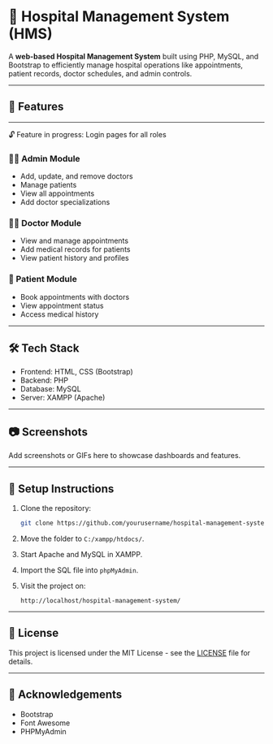 # 🏥 Hospital Management System (HMS)

A **web-based Hospital Management System** built using PHP, MySQL, and Bootstrap to efficiently manage hospital operations like appointments, patient records, doctor schedules, and admin controls.

---

## 📌 Features

---
🔓 Feature in progress: Login pages for all roles

### 👩‍⚕️ Admin Module
- Add, update, and remove doctors
- Manage patients
- View all appointments
- Add doctor specializations

### 🧑‍⚕️ Doctor Module
- View and manage appointments
- Add medical records for patients
- View patient history and profiles

### 👤 Patient Module
- Book appointments with doctors
- View appointment status
- Access medical history

---

## 🛠 Tech Stack
- Frontend: HTML, CSS (Bootstrap)
- Backend: PHP
- Database: MySQL
- Server: XAMPP (Apache)

---

## 📷 Screenshots
Add screenshots or GIFs here to showcase dashboards and features.

---

## 🚀 Setup Instructions

1. Clone the repository:
   ```bash
   git clone https://github.com/yourusername/hospital-management-system.git
   ```

2. Move the folder to `C:/xampp/htdocs/`.

3. Start Apache and MySQL in XAMPP.

4. Import the SQL file into `phpMyAdmin`.

5. Visit the project on:
   ```
   http://localhost/hospital-management-system/
   ```

---

## 📝 License
This project is licensed under the MIT License - see the [LICENSE](LICENSE) file for details.

---

## 🙌 Acknowledgements
- Bootstrap
- Font Awesome
- PHPMyAdmin
